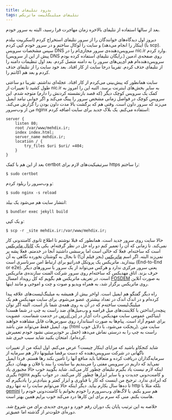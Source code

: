 ```yaml
---
title: بدرود نتلیفای
tags: نتلیفای میلینگ‌لیست ماتریکس
---
```

بعد از سالها استفاده از نتلیفای بالاخره زمان مهاجرت فرا رسید، البته به سرور خودم.

دیروز اول دیدگاه‌های خوانندگان را از سرور نتلیفای استخراج کردم (اسکریپت بیلدم اینکار را انجام می‌دهد) و سایت را لوکال ساختم و در سرور خودم کپی کردم (با scp). سپس مشخصات سرویس DNS سرویس‌دهنده‌ی سرور مجازی‌ام را در nic.ir وارد کردم. (پیش از این از سرویس DNS رایگان نتلیفای استفاده کرده بودم.) روی صفحه‌ی ادمین سرویس‌دهنده‌‌ام هم آی‌پی‌های سرور را به دامنه متصل کردم. بعد اول تنظیمات دامنه را از نتلیفای حذف کردم. تقریبا درجا سایت از کار افتاد. بعد خود سایت را از نتلیفای حذف کردم و بعد هم اکانتم را.

سایت همانطور که پیش‌بینی می‌کردم از کار افتاد. عجله‌ای نداشتم. تقریبا دو ساعتی طول کشید تا تغییرات از nic.ir به سایر بخش‌های اینترنت برسد. التبه این را امروز به کمک یک سرویس کوچک دیگر (که قصد بازنشسته کردنش را دارم) متوجه شدم. این سرویس کوچک در فواصل زمانی مشخص سرور را پینگ می‌کند و اگر جوابی نیامد ایمیل می‌زند که سرور داون است. وقتی هم که برگشت بالا مدت داون بودن را گزارش می‌کند. من از وب‌سرور nginx استفاده می‌کنم. یک بلاک جدید برای سایت اضافه کردم:

	server {
		listen 80;
		root /var/www/mehdix.ir;
		index index.html;
		server_name mehdix.ir;
		location / {
			try_files $uri $uri/ =404;
		}
	}
	
بعد از این هم با کمک certbot سرتیفیکیت‌های لازم برای https را ساختم:

	$ sudo certbot

و وب‌سرور را ریلود کردم:

	$ sudo nginx -s reload

انتشار سایت هم می‌شود یک بیلد:

	$ bundler exec jekyll build

 و یک کپی:

	$ scp -r _site mehdix.ir:/var/www/mehdix.ir;

حالا سایت روی سرور جدید است. همانطور که قبلا نوشتم تا اطلاع ثانوی کامنتدونی کار نمی‌کند. تا زمانی که آن را تعمیر کنم دو راه حل در نظر گرفته‌ام. یکی یک [کانال ماتریکس] است که ساخته‌ام. فعلا که خالی است اما پرسشی داشتید آنجا در خدمتم. فعلا پشه پر نمی‌زند البته. اگر اسم [ماتریکس] (بجز فیلم آن!) تا بحال به گوشتان نخورده نگاهی به آن بیندازید. ماتریکس یک پروتکل فدراتیو برای ارتباط امن سرتاسری است (End-to-End or e2e). یعنی سرور مرکزی ندارد و هرکس می‌تواند از یک سرور با سرورهای دیگر حرف بزند. اتاق مهدیکس که ساخته‌ام روی سرور شرکت المنت سازنده‌ی ماتریکس است. در تعریف ماتریکس هم بگویم که کل رویداد امسال [FOSDEM] به صورت آنلاین روی ماتریکس برگزار شد، به همراه ویدیو و صوت و چت و اموجی و مانند اینها.

راه دیگر گفتگو هم ایمیل است. اواخر بیش از همیشه به میلینگ‌لیست‌های علاقه پیدا کرده‌ام و در اندک اندک در تعداد بیشتری عضو می‌شوم. برای سایت مهدیکس هم یک میلینگ‌لیست ساخته‌م که در آن به روی همه‌ی شما باز است، البته اگر توان پنچه‌درانداختن با کلایننت‌های میل قراضه و وب‌میل‌های ضد راست به چپ در شما هست! اینباکس عمومی سایت مهدیکس دات آی‌آر در [این آدرس] در خدمت شماست. عضویت برای عموم آزاد است. پیام‌ها به صورت استاندارد روی سورس‌هات قابل مشاهده خواهند بود. ایمیل فقط می‌تواند متن باشد (html ریجکت می‌شود، با دلایل خوب). سایت متن راست به چپ را به درستی نماش می‌دهد (حمل بر خودپرستی نشود خودم تعمیرش کرده‌ام). امتحان بکنید شاید سبب خیری شد. 

شاید کنجکاو باشید که مزایای اینکار چیست؟ عرض می‌کنم. اول اینکه من از تغییرات ناگهانی در شرکت سرویس‌دهنده که دست برقضا میلیونها دلار هم سرمایه از سرمایه‌گذاران دریافت کرده و متعاقبا باید منافع آنها را تامین بکند رها هستم. فردا ایمیل نمی‌اید که داریم در سرویس مفتی را می‌بندیم بیا سایتت را ببند یا فلان و بهمان. دیگر اینکه لازم نیست یاد بگیرم نتلیفای چطور کار می‌کند. شاید بگویید خوب حالا مجبوری یاد بگیری nginx و کامنت‌دونی جدیدت و یا سایر ابزارها چطور کار می‌کنند. در جواب بگویم که ایرادی ندارد. ترجیح من اینست که کار با فناوری و ابزار کمتر و بنیادی‌تر را یادبگیرم که تا ده‌ها سال بکارم بیاید. دیگر اینکه حالا می‌توانم سایت را نه تنها روی http بلکه مثلا با [gemini] هم سرو بکنم. یا لاگ‌های وب‌سرورم را خودم بخوانم یا کامنت‌دونی خودم را هاست بکنم. منی که سرم برای این کارها درد می‌کند خوب برایم همین بهتر است.

خلاصه به این ترتیب پایان یک دوران رقم خورد و دوره‌ی جدیدی برای من شروع شد. دوره‌ای خلوت‌تر از گذشته اما عمیق‌تر.

[کانال ماتریکس]: https://app.element.io/#/room/#mehdix.ir:matrix.org
[ماتریکس]: https://matrix.org/
[FOSDEM]: https://fosdem.org/2021/
[این آدرس]: https://lists.sr.ht/~mehdix/public-inbox
[gemini]: https://gemini.circumlunar.space/
